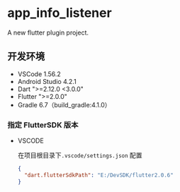 # app_info_listener

A new flutter plugin project.

## 开发环境

- VSCode 1.56.2
- Android Studio 4.2.1
- Dart ">=2.12.0 <3.0.0"
- Flutter ">=2.0.0"
- Gradle 6.7（build_gradle:4.1.0）

### 指定 FlutterSDK 版本

- VSCODE

  在项目根目录下`.vscode/settings.json` 配置

  ```json
  {
    "dart.flutterSdkPath": "E:/DevSDK/flutter2.0.6"
  }
  ```
